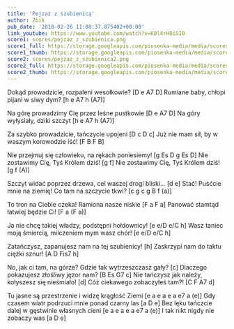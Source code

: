 ```yaml
---
title: 'Pejzaż z szubienicą'
author: Zbik
pub_date: '2018-02-26 11:08:37.875402+00:00'
link_youtube: https://www.youtube.com/watch?v=K0l4rHOiSI0
score1: scores/pejzaz_z_szubienica.png
score1_full: https://storage.googleapis.com/piosenka-media/media/scores/pejzaz_z_szubienica.png
score1_thumb: https://storage.googleapis.com/piosenka-media/media/scores/pejzaz_z_szubienica.png.180x0_q85_upscale.png
score2: scores/pejzaz_z_szubienica2.png
score2_full: https://storage.googleapis.com/piosenka-media/media/scores/pejzaz_z_szubienica2.png
score2_thumb: https://storage.googleapis.com/piosenka-media/media/scores/pejzaz_z_szubienica2.png.180x0_q85_upscale.png
---
```


Dokąd prowadzicie, rozpaleni wesołkowie? [D e A7 D]
Rumiane baby, chłopi pijani w siwy dym? [h e A7 h (A7)]

Na górę prowadzimy Cię przez leśne pustkowie [D e A7 D]
Na góry wyłysiały, dziki szczyt [h e A7 h (A7)]

Za szybko prowadzicie, tańczycie upojeni [D c D c]
Już nie mam sił, by w waszym korowodzie iść! [F B F B]

Nie przejmuj się człowieku, na rękach poniesiemy! [g Es D g Es D]
Nie zostawimy Cię, Tyś Królem dziś! [g f]
Nie zostawimy Cię, Tyś Królem dziś! [g f (A)]

Szczyt widać poprzez drzewa, cel waszej drogi bliski… [d e]
Stać! Puśćcie mnie na ziemię! Co tam na szczycie tkwi? [c g c g B f (a)]

To tron na Ciebie czeka! Ramiona nasze niskie [F a F a]
Panować stamtąd łatwiej będzie Ci! [F a (F a)]

Ja nie chcę takiej władzy, podstępni hołdownicy! [e e/D e/C h]
Wasz taniec moją śmiercią, milczeniem mym wasz chór! [e e/D e/C h]

Zatańczysz, zapanujesz nam na tej szubienicy! [h]
Zaskrzypi nam do taktu ciężki sznur! [A D Fis7 h]

No, jak ci tam, na górze? Gdzie tak wytrzeszczasz gały? [c]
Dlaczego pokazujesz złośliwy jęzor nam? [B Es G7 c]
Nie tańczysz jak należy, kołyszesz się nieśmiało! [d]
Cóż ciekawego zobaczyłeś tam?! [C F A7 d]

Tu jasne są przestrzenie i widzę krągłość Ziemi [e a e a e a e7 a (e)]
Gdy czasem wiatr podrzuci mnie ponad czarny las [a D e]
Bez lęku tańczcie dalej w gęstwinie własnych cieni [e a e a e a e7 a (e)]
I tak nikt nigdy nie zobaczy was [a D e]